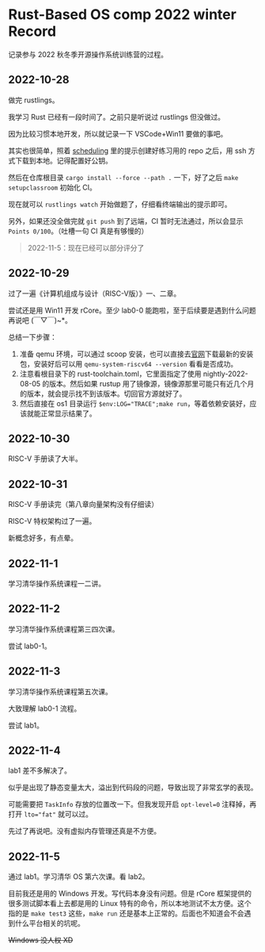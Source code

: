 # Rust-Based OS comp 2022 winter Record

记录参与 2022 秋冬季开源操作系统训练营的过程。

## 2022-10-28

做完 rustlings。

我学习 Rust 已经有一段时间了。之前只是听说过 rustlings 但没做过。

因为比较习惯本地开发，所以就记录一下 VSCode+Win11 要做的事吧。

其实也很简单，照着 [scheduling](https://github.com/LearningOS/rust-based-os-comp2022/blob/main/scheduling.md#step-0-%E8%87%AA%E5%AD%A6rust%E7%BC%96%E7%A8%8B%E5%A4%A7%E7%BA%A6714%E5%A4%A9) 里的提示创建好练习用的 repo 之后，用 ssh 方式下载到本地。记得配置好公钥。

然后在仓库根目录 `cargo install --force --path .` 一下，好了之后 `make setupclassroom` 初始化 CI。

现在就可以 `rustlings watch` 开始做题了，仔细看终端输出的提示即可。

另外，如果还没全做完就 `git push` 到了远端，CI 暂时无法通过，所以会显示 `Points 0/100`。（吐槽一句 CI 真是有够慢的）

> 2022-11-5：现在已经可以部分评分了

## 2022-10-29

过了一遍《计算机组成与设计（RISC-V版）》一、二章。

尝试还是用 Win11 开发 rCore。至少 lab0-0 能跑啦，至于后续要是遇到什么问题再说吧 (￣▽￣)~*。

总结一下步骤：

1. 准备 qemu 环境，可以通过 scoop 安装，也可以直接去[官网](https://qemu.weilnetz.de/w64/2022/)下载最新的安装包，安装好后可以用 `qemu-system-riscv64 --version` 看看是否成功。
2. 注意看根目录下的 rust-toolchain.toml，它里面指定了使用 nightly-2022-08-05 的版本。然后如果 rustup 用了镜像源，镜像源那里可能只有近几个月的版本，就会提示找不到该版本。切回官方源就好了。
3. 然后直接在 os1 目录运行 `$env:LOG="TRACE";make run`，等着依赖安装好，应该就能正常显示结果了。

## 2022-10-30

RISC-V 手册读了大半。

## 2022-10-31

RISC-V 手册读完（第八章向量架构没有仔细读）

RISC-V 特权架构过了一遍。

新概念好多，有点晕。

## 2022-11-1

学习清华操作系统课程一二讲。

## 2022-11-2

学习清华操作系统课程第三四次课。

尝试 lab0-1。

## 2022-11-3

学习清华操作系统课程第五次课。

大致理解 lab0-1 流程。

尝试 lab1。

## 2022-11-4

lab1 差不多解决了。

似乎是出现了静态变量太大，溢出到代码段的问题，导致出现了非常玄学的表现。

可能需要把 `TaskInfo` 存放的位置改一下。但我发现开启 `opt-level=0` 注释掉，再打开 `lto="fat"` 就可以过。

先过了再说吧。没有虚拟内存管理还真是不方便。

## 2022-11-5

通过 lab1。学习清华 OS 第六次课。看 lab2。

目前我还是用的 Windows 开发。写代码本身没有问题。但是 rCore 框架提供的很多测试脚本看上去都是用的 Linux 特有的命令，所以本地测试不太方便。这个指的是 `make test3` 这些，`make run` 还是基本上正常的。后面也不知道会不会遇到什么平台相关的坑呢。

~~Windows 没人权 XD~~

